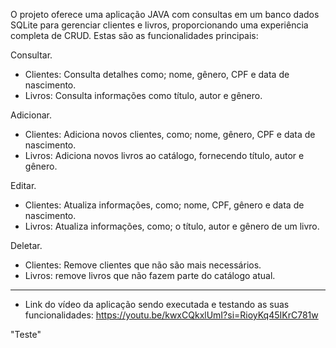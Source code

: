 
O projeto oferece uma aplicação JAVA com consultas em um banco dados SQLite para gerenciar clientes e livros,
proporcionando uma experiência completa de CRUD. Estas são as funcionalidades principais:  

Consultar.
- Clientes: Consulta detalhes como; nome, gênero, CPF e data de nascimento.
- Livros: Consulta informações como título, autor e gênero.

Adicionar.
- Clientes: Adiciona novos clientes, como; nome, gênero, CPF e data de nascimento. 
- Livros: Adiciona novos livros ao catálogo, fornecendo título, autor e gênero.

Editar.
- Clientes: Atualiza informações, como; nome, CPF, gênero e data de nascimento. 
- Livros: Atualiza informações, como; o título, autor e gênero de um livro.

Deletar.
- Clientes: Remove clientes que não são mais necessários.
- Livros: remove livros que não fazem parte do catálogo atual.

-------------------------------------------------------------------------------------------

- Link do vídeo da aplicação sendo executada e testando as suas funcionalidades: https://youtu.be/kwxCQkxlUmI?si=RioyKq45IKrC781w
 


"Teste" 
